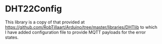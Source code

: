 # DHT22Config

This library is a copy of that provided at https://github.com/RobTillaart/Arduino/tree/master/libraries/DHTlib to which I have added configuration file to provide MQTT payloads for the error states.
